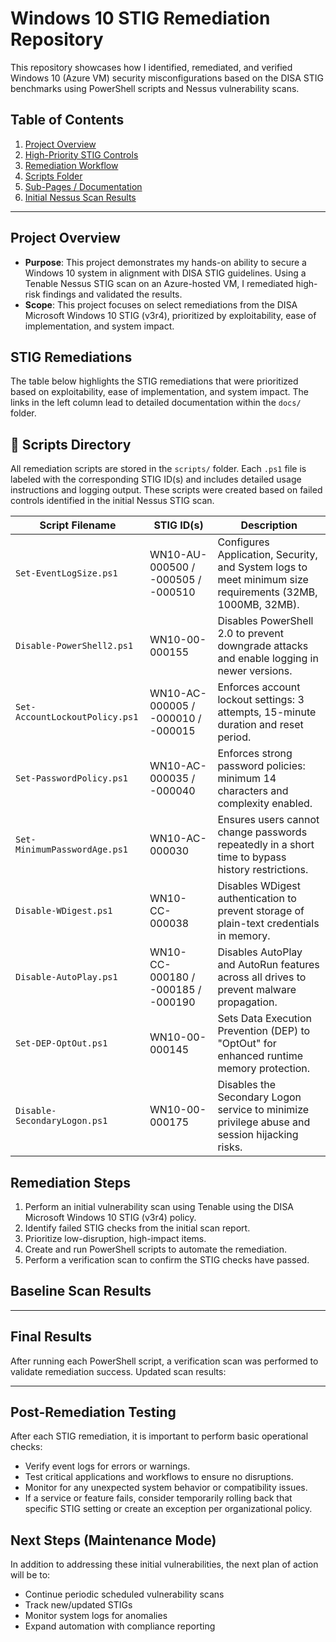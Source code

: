 # Windows 10 STIG Remediation Repository

This repository showcases how I identified, remediated, and verified Windows 10 (Azure VM) security misconfigurations based on the DISA STIG benchmarks using PowerShell scripts and Nessus vulnerability scans.

## Table of Contents

1. [Project Overview](#project-overview)
2. [High-Priority STIG Controls](#high-priority-stig-controls)
3. [Remediation Workflow](#remediation-workflow)
4. [Scripts Folder](#scripts-folder)
5. [Sub-Pages / Documentation](#sub-pages--documentation)
6. [Initial Nessus Scan Results](#initial-nessus-scan-results)

---

## Project Overview

- **Purpose**: This project demonstrates my hands-on ability to secure a Windows 10 system in alignment with DISA STIG guidelines. Using a Tenable Nessus STIG scan on an Azure-hosted VM, I remediated high-risk findings and validated the results.
- **Scope**: This project focuses on select remediations from the DISA Microsoft Windows 10 STIG (v3r4), prioritized by exploitability, ease of implementation, and system impact.

## STIG Remediations
The table below highlights the STIG remediations that were prioritized based on exploitability, ease of implementation, and system impact. The links in the left column lead to detailed documentation within the `docs/` folder.

## 📂 Scripts Directory

All remediation scripts are stored in the `scripts/` folder. Each `.ps1` file is labeled with the corresponding STIG ID(s) and includes detailed usage instructions and logging output. These scripts were created based on failed controls identified in the initial Nessus STIG scan.

| Script Filename                   | STIG ID(s)                                     | Description                                                                 |
|----------------------------------|------------------------------------------------|-----------------------------------------------------------------------------|
| `Set-EventLogSize.ps1`           | WN10-AU-000500 / -000505 / -000510             | Configures Application, Security, and System logs to meet minimum size requirements (32MB, 1000MB, 32MB). |
| `Disable-PowerShell2.ps1`        | WN10-00-000155                                 | Disables PowerShell 2.0 to prevent downgrade attacks and enable logging in newer versions. |
| `Set-AccountLockoutPolicy.ps1`   | WN10-AC-000005 / -000010 / -000015             | Enforces account lockout settings: 3 attempts, 15-minute duration and reset period. |
| `Set-PasswordPolicy.ps1`         | WN10-AC-000035 / -000040                       | Enforces strong password policies: minimum 14 characters and complexity enabled. |
| `Set-MinimumPasswordAge.ps1`     | WN10-AC-000030                                 | Ensures users cannot change passwords repeatedly in a short time to bypass history restrictions. |
| `Disable-WDigest.ps1`            | WN10-CC-000038                                 | Disables WDigest authentication to prevent storage of plain-text credentials in memory. |
| `Disable-AutoPlay.ps1`           | WN10-CC-000180 / -000185 / -000190             | Disables AutoPlay and AutoRun features across all drives to prevent malware propagation. |
| `Set-DEP-OptOut.ps1`             | WN10-00-000145                                 | Sets Data Execution Prevention (DEP) to "OptOut" for enhanced runtime memory protection. |
| `Disable-SecondaryLogon.ps1`     | WN10-00-000175                                 | Disables the Secondary Logon service to minimize privilege abuse and session hijacking risks. |


## Remediation Steps

1. Perform an initial vulnerability scan using Tenable using the DISA Microsoft Windows 10 STIG (v3r4) policy.
2. Identify failed STIG checks from the initial scan report.
3. Prioritize low-disruption, high-impact items.
4. Create and run PowerShell scripts to automate the remediation.
5. Perform a verification scan to confirm the STIG checks have passed.


## Baseline Scan Results


---

## Final Results

After running each PowerShell script, a verification scan was performed to validate remediation success. Updated scan results:

---

## Post-Remediation Testing

After each STIG remediation, it is important to perform basic operational checks:
- Verify event logs for errors or warnings.
- Test critical applications and workflows to ensure no disruptions.
- Monitor for any unexpected system behavior or compatibility issues.
- If a service or feature fails, consider temporarily rolling back that specific STIG setting or create an exception per organizational policy.

## Next Steps (Maintenance Mode)

In addition to addressing these initial vulnerabilities, the next plan of action will be to:
- Continue periodic scheduled vulnerability scans 
- Track new/updated STIGs
- Monitor system logs for anomalies
- Expand automation with compliance reporting
